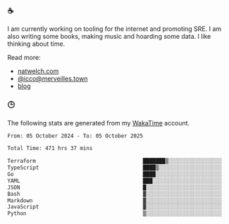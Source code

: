 ### ☕

I am currently working on tooling for the internet and promoting SRE. I am also writing some books, making music and hoarding some data. I like thinking about time.

Read more:

 - [natwelch.com](https://natwelch.com)
 - [@icco@merveilles.town](https://merveilles.town/@icco)
 - [blog](https://writing.natwelch.com)

### 🕒

The following stats are generated from my [WakaTime](https://wakatime.com/@icco) account.

<!--START_SECTION:waka-->

```txt
From: 05 October 2024 - To: 05 October 2025

Total Time: 471 hrs 37 mins

Terraform                                  ███████▒░░░░░░░░░░░░░░░░░   28.97 %
TypeScript                                 ████▒░░░░░░░░░░░░░░░░░░░░   17.86 %
Go                                         ████░░░░░░░░░░░░░░░░░░░░░   16.58 %
YAML                                       ███░░░░░░░░░░░░░░░░░░░░░░   11.40 %
JSON                                       █░░░░░░░░░░░░░░░░░░░░░░░░   03.72 %
Bash                                       ▓░░░░░░░░░░░░░░░░░░░░░░░░   02.90 %
Markdown                                   ▓░░░░░░░░░░░░░░░░░░░░░░░░   02.88 %
JavaScript                                 ▓░░░░░░░░░░░░░░░░░░░░░░░░   02.04 %
Python                                     ▒░░░░░░░░░░░░░░░░░░░░░░░░   01.66 %
```

<!--END_SECTION:waka-->
